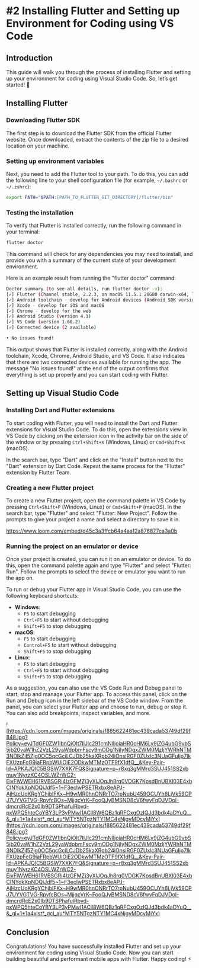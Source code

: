# #2  Installing Flutter and Setting up Environment for Coding using VS Code

## Introduction

This guide will walk you through the process of installing Flutter and setting up your environment for coding using Visual Studio Code. So, let’s get started! 🚀

## Installing Flutter

### Downloading Flutter SDK

The first step is to download the Flutter SDK from the official Flutter website. Once downloaded, extract the contents of the zip file to a desired location on your machine.

### Setting up environment variables

Next, you need to add the Flutter tool to your path. To do this, you can add the following line to your shell configuration file (for example, `~/.bashrc` or `~/.zshrc`):

```bash
export PATH="$PATH:[PATH_TO_FLUTTER_GIT_DIRECTORY]/flutter/bin"

```

### Testing the installation

To verify that Flutter is installed correctly, run the following command in your terminal:

```bash
flutter doctor

```

This command will check for any dependencies you may need to install, and provide you with a summary of the current state of your development environment.

Here is an example result from running the "flutter doctor" command:

```bash
Doctor summary (to see all details, run flutter doctor -v):
[✓] Flutter (Channel stable, 2.2.3, on macOS 11.5.1 20G80 darwin-x64, locale en-US)
[✓] Android toolchain - develop for Android devices (Android SDK version 31.0.0)
[✓] Xcode - develop for iOS and macOS
[✓] Chrome - develop for the web
[✓] Android Studio (version 4.1)
[✓] VS Code (version 1.60.2)
[✓] Connected device (2 available)

• No issues found!

```

This output shows that Flutter is installed correctly, along with the Android toolchain, Xcode, Chrome, Android Studio, and VS Code. It also indicates that there are two connected devices available for running the app. The message "No issues found!" at the end of the output confirms that everything is set up properly and you can start coding with Flutter.

## Setting up Visual Studio Code

### Installing Dart and Flutter extensions

To start coding with Flutter, you will need to install the Dart and Flutter extensions for Visual Studio Code. To do this, open the extensions view in VS Code by clicking on the extension icon in the activity bar on the side of the window or by pressing `Ctrl+Shift+X` (Windows, Linux) or `Cmd+Shift+X` (macOS).

In the search bar, type "Dart" and click on the "Install" button next to the "Dart" extension by Dart Code. Repeat the same process for the "Flutter" extension by Flutter Team.

### Creating a new Flutter project

To create a new Flutter project, open the command palette in VS Code by pressing `Ctrl+Shift+P` (Windows, Linux) or `Cmd+Shift+P` (macOS). In the search bar, type "Flutter" and select "Flutter: New Project". Follow the prompts to give your project a name and select a directory to save it in.

<embed>https://www.loom.com/embed/d45c3a3ffcb64a4aa12a876877ca3a0b</embed>

### Running the project on an emulator or device

Once your project is created, you can run it on an emulator or device. To do this, open the command palette again and type "Flutter" and select "Flutter: Run". Follow the prompts to select the device or emulator you want to run the app on.

To run or debug your Flutter app in Visual Studio Code, you can use the following keyboard shortcuts:

- **Windows**:
    - `F5` to start debugging
    - `Ctrl+F5` to start without debugging
    - `Shift+F5` to stop debugging
- **macOS**:
    - `F5` to start debugging
    - `Control+F5` to start without debugging
    - `Shift+F5` to stop debugging
- **Linux**:
    - `F5` to start debugging
    - `Ctrl+F5` to start without debugging
    - `Shift+F5` to stop debugging

As a suggestion, you can also use the VS Code Run and Debug panel to start, stop and manage your Flutter app. To access this panel, click on the Run and Debug icon in the left sidebar of the VS Code window. From the panel, you can select your Flutter app and choose to run, debug or stop it. You can also add breakpoints, inspect variables, and more.

![https://cdn.loom.com/images/originals/f885622481ec439cada53749df29f848.jpg?Policy=eyJTdGF0ZW1lbnQiOlt7IlJlc291cmNlIjoiaHR0cHM6Ly9jZG4ubG9vbS5jb20vaW1hZ2VzL29yaWdpbmFscy9mODg1NjIyNDgxZWM0MzljYWRhNTM3NDlkZjI5Zjg0OC5qcGciLCJDb25kaXRpb24iOnsiRGF0ZUxlc3NUaGFuIjp7IkFXUzpFcG9jaFRpbWUiOjE2ODkwMTMzOTF9fX1dfQ__&Key-Pair-Id=APKAJQIC5BGSW7XXK7FQ&Signature=p~r8xq3gMMrd3SUJ451SS2xbmuy1NyrzKC4OSLWZrWC2-EivFlWWEH61RVBSGRi4lzGFMZj3yXlJOqJh8rq0VDGK7KpsdBnUBXl03E4xbCINYokXpNDQiJdf5~1~F3eclwPSETRxbx8eAPJ-AjHzcUoKRgYChjblFKx~H9wMR0hnONRrTO7rpNubU459OCUYh6LjVk59CPJ7UYVGTVG-RpvfcBOs~MjjqcVrK~FooQJyBMSND8cV6fwvFqDJVDoI-dmcrdRcE2x0Ib9DTSPhafulRbvd-pxWPQ5hteCoYBY3LP3yPMwl1ACll8W6QBz1qRFCxgOzIQJd3bdk4aDYuQ__&_gl=1*1a4xlst*_gcl_au*MTY5NTgzNTY1MC4xNjgyMDcyMjYx](https://cdn.loom.com/images/originals/f885622481ec439cada53749df29f848.jpg?Policy=eyJTdGF0ZW1lbnQiOlt7IlJlc291cmNlIjoiaHR0cHM6Ly9jZG4ubG9vbS5jb20vaW1hZ2VzL29yaWdpbmFscy9mODg1NjIyNDgxZWM0MzljYWRhNTM3NDlkZjI5Zjg0OC5qcGciLCJDb25kaXRpb24iOnsiRGF0ZUxlc3NUaGFuIjp7IkFXUzpFcG9jaFRpbWUiOjE2ODkwMTMzOTF9fX1dfQ__&Key-Pair-Id=APKAJQIC5BGSW7XXK7FQ&Signature=p~r8xq3gMMrd3SUJ451SS2xbmuy1NyrzKC4OSLWZrWC2-EivFlWWEH61RVBSGRi4lzGFMZj3yXlJOqJh8rq0VDGK7KpsdBnUBXl03E4xbCINYokXpNDQiJdf5~1~F3eclwPSETRxbx8eAPJ-AjHzcUoKRgYChjblFKx~H9wMR0hnONRrTO7rpNubU459OCUYh6LjVk59CPJ7UYVGTVG-RpvfcBOs~MjjqcVrK~FooQJyBMSND8cV6fwvFqDJVDoI-dmcrdRcE2x0Ib9DTSPhafulRbvd-pxWPQ5hteCoYBY3LP3yPMwl1ACll8W6QBz1qRFCxgOzIQJd3bdk4aDYuQ__&_gl=1*1a4xlst*_gcl_au*MTY5NTgzNTY1MC4xNjgyMDcyMjYx)

## Conclusion

Congratulations! You have successfully installed Flutter and set up your environment for coding using Visual Studio Code. Now you can start building beautiful and performant mobile apps with Flutter. Happy coding! ⚡︎